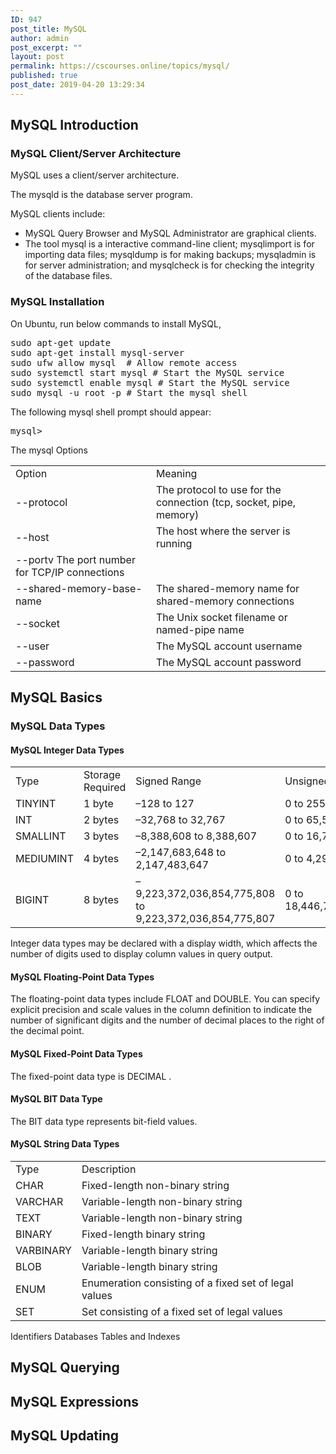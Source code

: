 ```yaml
---
ID: 947
post_title: MySQL
author: admin
post_excerpt: ""
layout: post
permalink: https://cscourses.online/topics/mysql/
published: true
post_date: 2019-04-20 13:29:34
---
```

<h2>MySQL Introduction</h2>

<h3>MySQL Client/Server Architecture</h3>
<p>MySQL uses a client/server architecture. </p>
<p>The mysqld is the database server program. </p>
<p>MySQL clients include:</p> 
<ul>
<li>MySQL Query Browser and MySQL Administrator are graphical clients.</li>
<li>The tool mysql is a interactive command-line client; mysqlimport is for importing data files; mysqldump is for making backups; mysqladmin is for server administration; and
mysqlcheck is for checking the integrity of the database files.
</ul>

<h3>MySQL Installation</h3>
<p>On Ubuntu, run below commands to install MySQL,</p>
<pre>
sudo apt-get update
sudo apt-get install mysql-server
sudo ufw allow mysql  # Allow remote access
sudo systemctl start mysql # Start the MySQL service
sudo systemctl enable mysql # Start the MySQL service
sudo mysql -u root -p # Start the mysql shell
</pre> 
<p>The following mysql shell prompt should appear:</p>
<pre>
mysql>
</pre>
<p>The mysql Options</p>
<table>
<tr><td>Option</td><td> Meaning</td></tr>
<tr><td>--protocol</td><td> The protocol to use for the connection (tcp, socket, pipe, memory)</td></tr>
<tr><td>--host</td><td> The host where the server is running</td></tr>
<tr><td>--portv The port number for TCP/IP connections</td></tr>
<tr><td>--shared-memory-base-name</td><td> The shared-memory name for shared-memory connections</td></tr>
<tr><td>--socket</td><td> The Unix socket filename or named-pipe name</td></tr>
<tr><td>--user</td><td> The MySQL account username</td></tr>
<tr><td>--password</td><td> The MySQL account password</td></tr>
</table>

<h2>MySQL Basics</h2>

<h3>MySQL Data Types</h3>
<h4>MySQL Integer Data Types</h4>
<table>
<tr><td>Type</td><td>Storage Required</td><td>Signed Range</td><td>Unsigned Range</td></tr>
<tr><td>TINYINT</td><td>1 byte</td><td>–128 to 127</td><td>0 to 255</td></tr>
<tr><td>INT</td><td>2 bytes</td><td>–32,768 to 32,767</td><td>0 to 65,535</td></tr>
<tr><td>SMALLINT</td><td>3 bytes</td><td>–8,388,608 to 8,388,607</td><td>0 to 16,777,215</td></tr>
<tr><td>MEDIUMINT</td><td>4 bytes</td><td>–2,147,683,648 to 2,147,483,647</td><td>0 to 4,294,967,295</td></tr>
<tr><td>BIGINT</td><td>8 bytes</td><td>–9,223,372,036,854,775,808 to 9,223,372,036,854,775,807</td><td>0 to 18,446,744,073,709,551,615</td></tr>
</table>
<p>Integer data types may be declared with a display width, which affects the number of digits
used to display column values in query output.</p>
<h4>MySQL Floating-Point Data Types</h4>
<p>The floating-point data types include FLOAT and DOUBLE. You can specify explicit precision and scale values in the column definition to indicate the number of significant digits and the number of decimal places to the right of the decimal point.</p>
<h4>MySQL Fixed-Point Data Types</h4>
<p>The fixed-point data type is DECIMAL .</p>

<h4>MySQL BIT Data Type</h4>
<p>The BIT data type represents bit-field values.</p>

<h4>MySQL String Data Types</h4>
<table>
<tr><td>Type</td><td>Description</td></tr>
<tr><td>CHAR</td><td>Fixed-length non-binary string</td></tr>
<tr><td>VARCHAR</td><td>Variable-length non-binary string</td></tr>
<tr><td>TEXT</td><td>Variable-length non-binary string</td></tr>
<tr><td>BINARY</td><td>Fixed-length binary string</td></tr>
<tr><td>VARBINARY</td><td>Variable-length binary string</td></tr>
<tr><td>BLOB</td><td>Variable-length binary string</td></tr>
<tr><td>ENUM</td><td>Enumeration consisting of a fixed set of legal values</td></tr>
<tr><td>SET</td><td>Set consisting of a fixed set of legal values</td></tr>
</table>

Identifiers
Databases
Tables and Indexes

<h2>MySQL Querying</h2>
<h2>MySQL Expressions</h2>
<h2>MySQL Updating</h2>